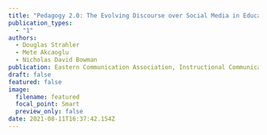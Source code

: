 ```yaml
---
title: "Pedagogy 2.0: The Evolving Discourse over Social Media in Education"
publication_types:
  - "1"
authors:
  - Douglas Strahler
  - Mete Akcaoglu
  - Nicholas David Bowman
publication: Eastern Communication Association, Instructional Communication Division
draft: false
featured: false
image:
  filename: featured
  focal_point: Smart
  preview_only: false
date: 2021-08-11T16:37:42.154Z
---
```

